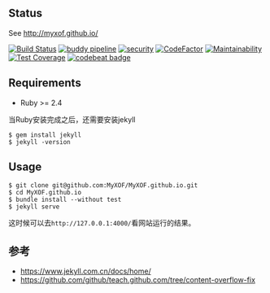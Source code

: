 ## Status

See http://myxof.github.io/

[![Build Status](https://travis-ci.org/MyXOF/MyXOF.github.io.svg?branch=master)](https://travis-ci.org/MyXOF/MyXOF.github.io)
[![buddy pipeline](https://app.buddy.works/myxof/myxof-github-io/pipelines/pipeline/165076/badge.svg?token=1c753ad5a15252645fce6cf131a6f75aef7e003bca78429bb04e0a893ca9b42f "buddy pipeline")](https://app.buddy.works/myxof/myxof-github-io/pipelines/pipeline/165076)
[![security](https://hakiri.io/github/MyXOF/MyXOF.github.io/master.svg)](https://hakiri.io/github/MyXOF/MyXOF.github.io/master)
[![CodeFactor](https://www.codefactor.io/repository/github/myxof/myxof.github.io/badge)](https://www.codefactor.io/repository/github/myxof/myxof.github.io)
[![Maintainability](https://api.codeclimate.com/v1/badges/c9e520cfb0c097df9b6a/maintainability)](https://codeclimate.com/github/MyXOF/MyXOF.github.io/maintainability)
[![Test Coverage](https://api.codeclimate.com/v1/badges/c9e520cfb0c097df9b6a/test_coverage)](https://codeclimate.com/github/MyXOF/MyXOF.github.io/test_coverage)
[![codebeat badge](https://codebeat.co/badges/24750fe7-e18b-4584-ad2b-35cba2af5b7e)](https://codebeat.co/projects/github-com-myxof-myxof-github-io-master)

## Requirements

* Ruby >= 2.4

当Ruby安装完成之后，还需要安装jekyll

```$xslt
$ gem install jekyll
$ jekyll -version
```

## Usage

```$xslt
$ git clone git@github.com:MyXOF/MyXOF.github.io.git
$ cd MyXOF.github.io
$ bundle install --without test
$ jekyll serve
```

这时候可以去`http://127.0.0.1:4000/`看网站运行的结果。

## 参考

* https://www.jekyll.com.cn/docs/home/
* https://github.com/github/teach.github.com/tree/content-overflow-fix

